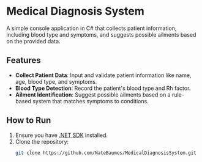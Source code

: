 # Medical Diagnosis System

A simple console application in C# that collects patient information, including blood type and symptoms, and suggests possible ailments based on the provided data.

## Features

- **Collect Patient Data**: Input and validate patient information like name, age, blood type, and symptoms.
- **Blood Type Detection**: Record the patient's blood type and Rh factor.
- **Ailment Identification**: Suggest possible ailments based on a rule-based system that matches symptoms to conditions.

## How to Run

1. Ensure you have [.NET SDK](https://dotnet.microsoft.com/download) installed.
2. Clone the repository:
   ```bash
   git clone https://github.com/NateBaumes/MedicalDiagnosisSystem.git
